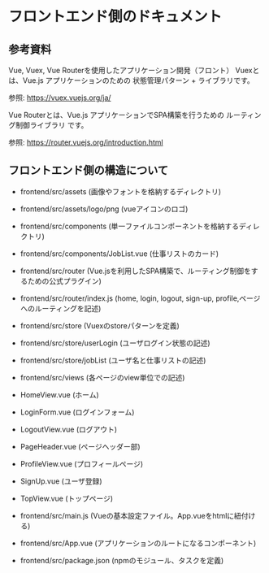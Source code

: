 # フロントエンド側のドキュメント

## 参考資料
Vue, Vuex, Vue Routerを使用したアプリケーション開発（フロント）
Vuexとは、Vue.js アプリケーションのための 状態管理パターン + ライブラリです。

参照: https://vuex.vuejs.org/ja/ 

Vue Routerとは、Vue.js アプリケーションでSPA構築を行うための ルーティング制御ライブラリ です。

参照: https://router.vuejs.org/introduction.html 



## フロントエンド側の構造について

- frontend/src/assets (画像やフォントを格納するディレクトリ)

- frontend/src/assets/logo/png (vueアイコンのロゴ)



- frontend/src/components (単一ファイルコンポーネントを格納するディレクトリ)

- frontend/src/components/JobList.vue (仕事リストのカード)

- frontend/src/router (Vue.jsを利用したSPA構築で、ルーティング制御をするための公式プラグイン)

- frontend/src/router/index.js (home, login, logout, sign-up, profile,ページへのルーティングを記述)

- frontend/src/store (Vuexのstoreパターンを定義)

- frontend/src/store/userLogin (ユーザログイン状態の記述)

- frontend/src/store/jobList (ユーザ名と仕事リストの記述)

- frontend/src/views (各ページのview単位での記述)

- HomeView.vue (ホーム)

- LoginForm.vue (ログインフォーム)

- LogoutView.vue (ログアウト)

- PageHeader.vue (ページヘッダー部)

- ProfileView.vue (プロフィールページ)

- SignUp.vue (ユーザ登録)

- TopView.vue (トップページ)

- frontend/src/main.js (Vueの基本設定ファイル。App.vueをhtmlに紐付ける)

- frontend/src/App.vue (アプリケーションのルートになるコンポーネント)

- frontend/src/package.json (npmのモジュール、タスクを定義)
